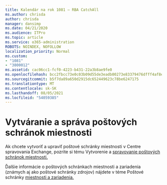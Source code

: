 ```yaml
---
title: Kalendár na rok 1081 – RBA CatchAll
ms.author: chrisda
author: chrisda
manager: dansimp
ms.date: 04/21/2020
ms.audience: ITPro
ms.topic: article
ms.service: o365-administration
ROBOTS: NOINDEX, NOFOLLOW
localization_priority: Normal
ms.custom:
- "1081"
- "3800012"
ms.assetid: cac06cc1-fcf0-4223-b431-22a3b8ae9fe0
ms.openlocfilehash: bcc2fbcc73e0c03b09d55de3eadb00273e83379476dfff4af8e2c758c91230d5
ms.sourcegitcommit: b5f7da89a650d2915dc652449623c78be6247175
ms.translationtype: MT
ms.contentlocale: sk-SK
ms.lasthandoff: 08/05/2021
ms.locfileid: "54059385"
---
```

# <a name="create-and-manage-room-mailboxes"></a>Vytváranie a správa poštových schránok miestnosti

Ak chcete vytvoriť a upraviť poštové schránky miestnosti v Centre spravovania Exchange, pozrite si tému Vytvorenie a [spravovanie poštových schránok miestnosti.](https://docs.microsoft.com/Exchange/recipients/room-mailboxes)

Ďalšie informácie o poštových schránkach miestnosti a zariadenia (známych aj ako poštové schránky zdrojov) nájdete v téme Poštové schránky [miestnosti a zariadenia.](https://docs.microsoft.com/microsoft-365/admin/manage/room-and-equipment-mailboxes)
